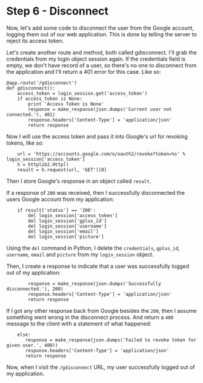 # Step 6 - Disconnect

Now, let's add some code to disconnect the user from the Google account, logging them out of our web application. This is done by telling the server to reject its access token.

Let's create another route and method, both called gdisconnect. I'll grab the credentials from my login object session again. If the credentials field is empty, we don't have record of a user, so there's no one to disconnect from the application and I'll return a 401 error for this case. Like so:
```
@app.route('/gdisconnect')
def gdisconnect():
    access_token = login_session.get('access_token')
    if access_token is None:
        print 'Access Token is None'
        response = make_response(json.dumps('Current user not connected.'), 401)
        response.headers['Content-Type'] = 'application/json'
        return response
```
Now I will use the access token and pass it into Google's url for revoking tokens, like so:
```
    url = 'https://accounts.google.com/o/oauth2/revoke?token=%s' % login_session['access_token']
    h = httplib2.Http()
    result = h.request(url, 'GET')[0]
```
Then I store Google's response in an object called `result`.

If a response of `200` was received, then I successfully disconnected the users Google account from my application:
```
    if result['status'] == '200':
        del login_session['access_token']
        del login_session['gplus_id']
        del login_session['username']
        del login_session['email']
        del login_session['picture']
```
 Using the `del` command in Python, I delete the `credentials`, `gplus_id`, `username`, `email` and `picture` from my `login_session` object.

 Then, I create a response to indicate that a user was successfully logged out of my application:
 ```
         response = make_response(json.dumps('Successfully disconnected.'), 200)
         response.headers['Content-Type'] = 'application/json'
         return response
 ```

 If I got any other response back from Google besides the `200`, then I assume something went wrong in the disconnect process. And return a `400` message to the client with a statement of what happened:
 ```
     else:
        response = make_response(json.dumps('Failed to revoke token for given user.', 400))
        response.headers['Content-Type'] = 'application/json'
        return response
 ```
Now, when I visit the `/gdisconnect` URL, my user successfully logged out of my application. 
